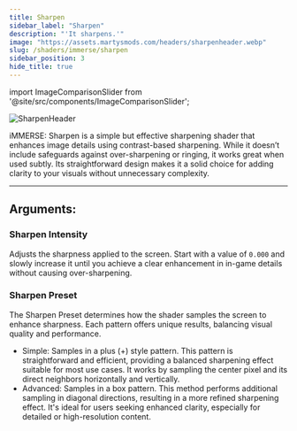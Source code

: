 ```yaml
---
title: Sharpen
sidebar_label: "Sharpen"
description: "'It sharpens.'"
image: "https://assets.martysmods.com/headers/sharpenheader.webp"
slug: /shaders/immerse/sharpen
sidebar_position: 3
hide_title: true
---
```


<!------------------------IMPORTS ---------------------------->

import ImageComparisonSlider from '@site/src/components/ImageComparisonSlider';

<!----------------------------------------------------------->

![SharpenHeader](https://assets.martysmods.com/headers/sharpenheader.webp)

iMMERSE: Sharpen is a simple but effective sharpening shader that enhances image details using contrast-based sharpening. While it doesn’t include safeguards against over-sharpening or ringing, it works great when used subtly. Its straightforward design makes it a solid choice for adding clarity to your visuals without unnecessary complexity.

---

## Arguments:

### Sharpen Intensity
Adjusts the sharpness applied to the screen. Start with a value of `0.000` and slowly increase it until you achieve a clear enhancement in in-game details without causing over-sharpening.

 <ImageComparisonSlider 
  beforeImage="https://assets.martysmods.com/shaders/sharpen/sharpenoriginal.webp" 
  afterImage="https://assets.martysmods.com/shaders/sharpen/sharpen.webp"
  beforeLabel="0.000 Sharpness"
  afterLabel="1.000 Sharpness"
 />

### Sharpen Preset
The Sharpen Preset determines how the shader samples the screen to enhance sharpness. Each pattern offers unique results, balancing visual quality and performance.

 * Simple: Samples in a plus (+) style pattern. This pattern is straightforward and efficient, providing a balanced sharpening effect suitable for most use cases. It works by sampling the center pixel and its direct neighbors horizontally and vertically.
 * Advanced: Samples in a box pattern. This method performs additional sampling in diagonal directions, resulting in a more refined sharpening effect. It's ideal for users seeking enhanced clarity, especially for detailed or high-resolution content.